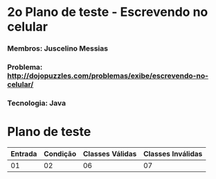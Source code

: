 # 2o Plano de teste - Escrevendo no celular
### Membros: Juscelino Messias
### Problema: http://dojopuzzles.com/problemas/exibe/escrevendo-no-celular/
### Tecnologia: Java

# Plano de teste

Entrada | Condição | Classes Válidas | Classes Inválidas
------- | -------- | --------------- | -----------------
  01    |   02     |        06       |        07
